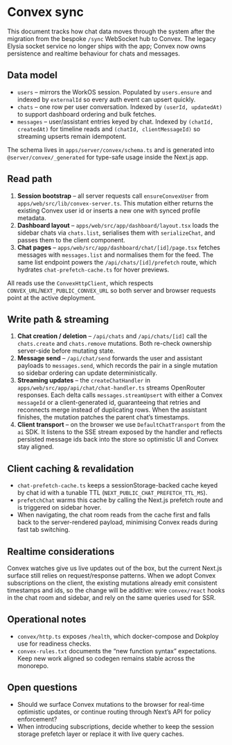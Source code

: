 # Convex sync

This document tracks how chat data moves through the system after the migration from the bespoke `/sync` WebSocket hub to Convex. The legacy Elysia socket service no longer ships with the app; Convex now owns persistence and realtime behaviour for chats and messages.

## Data model
- `users` – mirrors the WorkOS session. Populated by `users.ensure` and indexed by `externalId` so every auth event can upsert quickly.
- `chats` – one row per user conversation. Indexed by `(userId, updatedAt)` to support dashboard ordering and bulk fetches.
- `messages` – user/assistant entries keyed by chat. Indexed by `(chatId, createdAt)` for timeline reads and `(chatId, clientMessageId)` so streaming upserts remain idempotent.

The schema lives in `apps/server/convex/schema.ts` and is generated into `@server/convex/_generated` for type-safe usage inside the Next.js app.

## Read path
1. **Session bootstrap** – all server requests call `ensureConvexUser` from `apps/web/src/lib/convex-server.ts`. This mutation either returns the existing Convex user id or inserts a new one with synced profile metadata.
2. **Dashboard layout** – `apps/web/src/app/dashboard/layout.tsx` loads the sidebar chats via `chats.list`, serialises them with `serializeChat`, and passes them to the client component.
3. **Chat pages** – `apps/web/src/app/dashboard/chat/[id]/page.tsx` fetches messages with `messages.list` and normalises them for the feed. The same list endpoint powers the `/api/chats/[id]/prefetch` route, which hydrates `chat-prefetch-cache.ts` for hover previews.

All reads use the `ConvexHttpClient`, which respects `CONVEX_URL`/`NEXT_PUBLIC_CONVEX_URL` so both server and browser requests point at the active deployment.

## Write path & streaming
1. **Chat creation / deletion** – `/api/chats` and `/api/chats/[id]` call the `chats.create` and `chats.remove` mutations. Both re-check ownership server-side before mutating state.
2. **Message send** – `/api/chat/send` forwards the user and assistant payloads to `messages.send`, which records the pair in a single mutation so sidebar ordering can update deterministically.
3. **Streaming updates** – the `createChatHandler` in `apps/web/src/app/api/chat/chat-handler.ts` streams OpenRouter responses. Each delta calls `messages.streamUpsert` with either a Convex `messageId` or a client-generated id, guaranteeing that retries and reconnects merge instead of duplicating rows. When the assistant finishes, the mutation patches the parent chat’s timestamps.
4. **Client transport** – on the browser we use `DefaultChatTransport` from the `ai` SDK. It listens to the SSE stream exposed by the handler and reflects persisted message ids back into the store so optimistic UI and Convex stay aligned.

## Client caching & revalidation
- `chat-prefetch-cache.ts` keeps a sessionStorage-backed cache keyed by chat id with a tunable TTL (`NEXT_PUBLIC_CHAT_PREFETCH_TTL_MS`).
- `prefetchChat` warms this cache by calling the Next.js prefetch route and is triggered on sidebar hover.
- When navigating, the chat room reads from the cache first and falls back to the server-rendered payload, minimising Convex reads during fast tab switching.

## Realtime considerations
Convex watches give us live updates out of the box, but the current Next.js surface still relies on request/response patterns. When we adopt Convex subscriptions on the client, the existing mutations already emit consistent timestamps and ids, so the change will be additive: wire `convex/react` hooks in the chat room and sidebar, and rely on the same queries used for SSR.

## Operational notes
- `convex/http.ts` exposes `/health`, which docker-compose and Dokploy use for readiness checks.
- `convex-rules.txt` documents the “new function syntax” expectations. Keep new work aligned so codegen remains stable across the monorepo.

## Open questions
- Should we surface Convex mutations to the browser for real-time optimistic updates, or continue routing through Next’s API for policy enforcement?
- When introducing subscriptions, decide whether to keep the session storage prefetch layer or replace it with live query caches.

